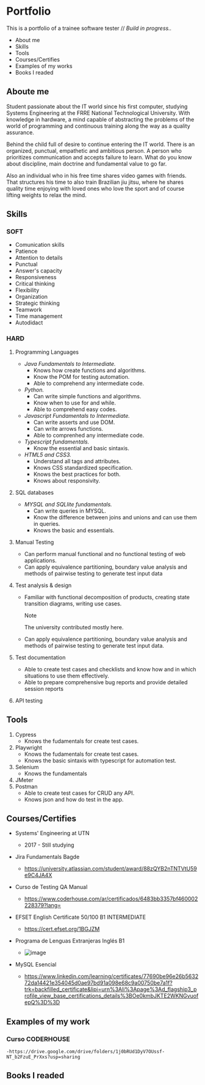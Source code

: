 # Portfolio
This is a portfolio of a trainee software tester // *Build in progress..*


- About me
- Skills
- Tools
- Courses/Certifies
- Examples of my works
- Books I readed

## Aboute me
  Student passionate about the IT world since his first computer, studying Systems Engineering at the FRRE National Technological University. With knowledge in hardware, a mind capable of abstracting the problems of the world of programming and continuous training along the way as a quality assurance.

Behind the child full of desire to continue entering the IT world. There is an organized, punctual, empathetic and ambitious person. A person who prioritizes communication and accepts failure to learn. What do you know about discipline, main doctrine and fundamental value to go far.

Also an individual who in his free time shares video games with friends. That structures his time to also train Brazilian jiu jitsu, where he shares quality time enjoying with loved ones who love the sport and of course lifting weights to relax the mind.

## Skills

### SOFT
* Comunication skills
* Patience
* Attention to details
* Punctual
* Answer's capacity
* Responsiveness
* Critical thinking
* Flexibility
* Organization
* Strategic thinking
* Teamwork
* Time management
* Autodidact

### HARD

1. Programming Languages
   - *Java Fundamentals to Intermediate.*
     - Knows how create functions and algorithms.
     - Know the POM for testing automation.
     - Able to comprehend any intermediate code.
   - *Python.*
     - Can write simple functions and algorithms.
     - Know when to use for and while.
     - Able to comprehend easy codes.
   - *Javascript Fundamentals to Intermediate.*
     - Can write asserts and use DOM.
     - Can write arrows functions.
     - Able to comprenhed any intermediate code.
   - *Typescript fundamentals.*
     - Know the essential and basic sintaxis.
   - *HTML5 and CSS3.*
     - Understand all tags and attributes.
     - Knows CSS standardized specification.
     - Knows the best practices for both.
     - Knows about responsivity.

2. SQL databases
   - *MYSQL and SQLlite fundamentals.*
     - Can write queries in MYSQL.
     - Know the difference between joins and unions and can use them in queries.
     - Knows the basic and essentials.
3. Manual Testing
   - Can perform manual functional and no functional testing of web applications.
   - Can apply equivalence partitioning, boundary value analysis and methods of pairwise testing to generate test input data
5. Test analysis & design
   - Familiar with functional decomposition of products, creating state transition diagrams, writing use cases.
     > [!NOTE]
     > The university contributed mostly here.
   - Can apply equivalence partitioning, boundary value analysis and methods of pairwise testing to generate test input data.
6. Test documentation
   - Able to create test cases and checklists and know how and in which situations to use them effectively.
   - Able to prepare comprehensive bug reports and provide detailed session reports
7. API testing

## Tools
1. Cypress
   - Knows the fudamentals for create test cases.
2. Playwright
   - Knows the fudamentals for create test cases.
   - Knows the basic sintaxis with typescript for automation test.
3. Selenium
   - Knows the fundamentals
4. JMeter
5. Postman
   - Able to create test cases for CRUD any API.
   - Knows json and how do test in the app.


## Courses/Certifies
+ Systems' Engineering at UTN
  + 2017 - Still studying

+ Jira Fundamentals Bagde
  + https://university.atlassian.com/student/award/88zQYB2nTNTVtU59e9C4JA4X
+ Curso de Testing QA Manual
  + https://www.coderhouse.com/ar/certificados/6483bb3357bf460002228379?lang=
+ EFSET English Certificate 50/100 B1 INTERMEDIATE
  + https://cert.efset.org/1BGJZM
+ Programa de Lenguas Extranjeras Inglés B1
  + ![image](https://github.com/FacuuBarboza/portfolio/assets/137560537/dc7b6308-4c39-46b1-91d6-d79be48088ac)

+ MySQL Esencial
  + https://www.linkedin.com/learning/certificates/77690be96e26b563272da14421e354045d0ae97bd91a098e68c9a00750be7a1f?trk=backfilled_certificate&lipi=urn%3Ali%3Apage%3Ad_flagship3_profile_view_base_certifications_details%3BOe0kmbJKTE2WKNGvuofepQ%3D%3D
## Examples of my work

  ### Curso CODERHOUSE
    -https://drive.google.com/drive/folders/1j0bRUd1DyV7OUssf-NT_b2FzuE_PrXxs?usp=sharing


## Books I readed
